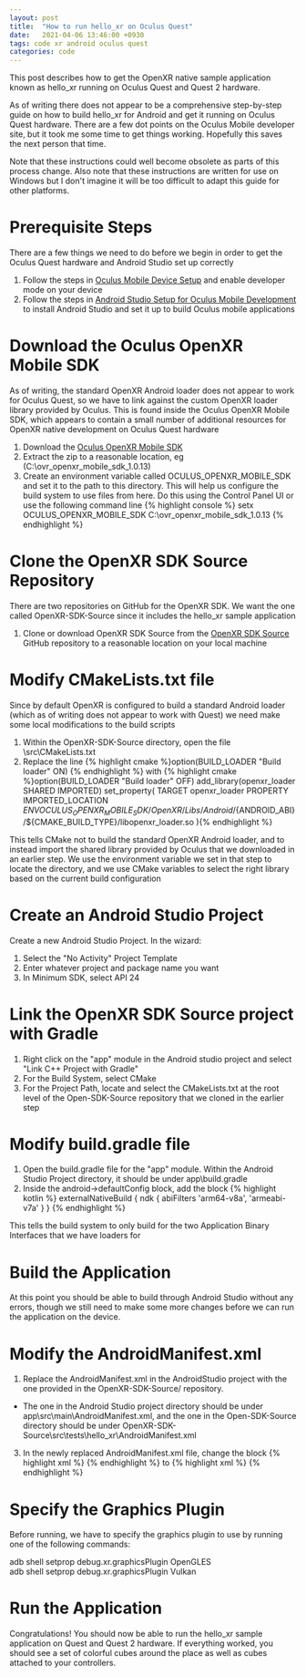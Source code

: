 ```yaml
---
layout: post
title:  "How to run hello_xr on Oculus Quest"
date:   2021-04-06 13:46:00 +0930
tags: code xr android oculus quest
categories: code
---
```


This post describes how to get the OpenXR native sample application known as hello_xr running on Oculus Quest and Quest 2 hardware. 

As of writing there does not appear to be a comprehensive step-by-step guide on how to build hello_xr for Android and get it running on Oculus Quest hardware. There are a few dot points on the Oculus Mobile developer site, but it took me some time to get things working. Hopefully this saves the next person that time. 

Note that these instructions could well become obsolete as parts of this process change. Also note that these instructions are written for use on Windows but I don't imagine it will be too difficult to adapt this guide for other platforms.

# Prerequisite Steps

There are a few things we need to do before we begin in order to get the Oculus Quest hardware and Android Studio set up correctly

1. Follow the steps in [Oculus Mobile Device Setup] and enable developer mode on your device
2. Follow the steps in [Android Studio Setup for Oculus Mobile Development] to install Android Studio and set it up to build Oculus mobile applications

# Download the Oculus OpenXR Mobile SDK

As of writing, the standard OpenXR Android loader does not appear to work for Oculus Quest, so we have to link against the custom OpenXR loader library provided by Oculus. This is found inside the Oculus OpenXR Mobile SDK, which appears to contain a small number of additional resources for OpenXR native development on Oculus Quest hardware 

1. Download the [Oculus OpenXR Mobile SDK]
2. Extract the zip to a reasonable location, eg (C:\ovr_openxr_mobile_sdk_1.0.13)
3. Create an environment variable called OCULUS_OPENXR_MOBILE_SDK and set it to the path to this directory. This will help us configure the build system to use files from here. Do this using the Control Panel UI or use the following command line
{% highlight console %}
setx OCULUS_OPENXR_MOBILE_SDK C:\ovr_openxr_mobile_sdk_1.0.13
{% endhighlight %}

# Clone the OpenXR SDK Source Repository

There are two repositories on GitHub for the OpenXR SDK. We want the one called OpenXR-SDK-Source since it includes the hello_xr sample application

1. Clone or download OpenXR SDK Source from the [OpenXR SDK Source] GitHub repository to a reasonable location on your local machine

# Modify CMakeLists.txt file

Since by default OpenXR is configured to build a standard Android loader (which as of writing does not appear to work with Quest) we need make some local modifications to the build scripts

1. Within the OpenXR-SDK-Source directory, open the file \src\CMakeLists.txt
2. Replace the line 
{% highlight cmake %}option(BUILD_LOADER "Build loader" ON) {% endhighlight %} with 
{% highlight cmake %}option(BUILD_LOADER "Build loader" OFF) 
add_library(openxr_loader SHARED IMPORTED)
set_property(
        TARGET
        openxr_loader
        PROPERTY
        IMPORTED_LOCATION
        $ENV{OCULUS_OPENXR_MOBILE_SDK}/OpenXR/Libs/Android/${ANDROID_ABI}/${CMAKE_BUILD_TYPE}/libopenxr_loader.so
){% endhighlight %}

This tells CMake not to build the standard OpenXR Android loader, and to instead import the shared library provided by Oculus that we downloaded in an earlier step. We use the environment variable we set in that step to locate the directory, and we use CMake variables to select the right library based on the current build configuration

# Create an Android Studio Project

Create a new Android Studio Project. In the wizard:
1. Select the "No Activity" Project Template
2. Enter whatever project and package name you want
3. In Minimum SDK, select API 24

# Link the OpenXR SDK Source project with Gradle

1. Right click on the "app" module in the Android studio project and select "Link C++ Project with Gradle"
2. For the Build System, select CMake
3. For the Project Path, locate and select the CMakeLists.txt at the root level of the Open-SDK-Source repository that we cloned in the earlier step

# Modify build.gradle file

1. Open the build.gradle file for the "app" module. Within the Android Studio Project directory, it should be under app\build.gradle
2. Inside the android->defaultConfig block, add the block
{% highlight kotlin %}
externalNativeBuild {
	ndk {
		abiFilters 'arm64-v8a', 'armeabi-v7a'
	}
}
{% endhighlight %}

This tells the build system to only build for the two Application Binary Interfaces that we have loaders for

# Build the Application

At this point you should be able to build through Android Studio without any errors, though we still need to make some more changes before we can run the application on the device.

# Modify the AndroidManifest.xml

1. Replace the AndroidManifest.xml in the AndroidStudio project with the one provided in the OpenXR-SDK-Source/ repository.
- The one in the Android Studio project directory should be under app\src\main\AndroidManifest.xml, and the one in the Open-SDK-Source directory should be under OpenXR-SDK-Source\src\tests\hello_xr\AndroidManifest.xml
3. In the newly replaced AndroidManifest.xml file, change the block 
{% highlight xml %}<intent-filter>
	<action android:name="android.intent.action.MAIN" />
	<category android:name="android.intent.category.LAUNCHER" />
</intent-filter>{% endhighlight %}
to 
{% highlight xml %}<intent-filter>
	<action android:name="android.intent.action.MAIN" />
	<category android:name="com.oculus.intent.category.VR" />
	<category android:name="android.intent.category.LAUNCHER" />
</intent-filter>{% endhighlight %}

# Specify the Graphics Plugin

Before running, we have to specify the graphics plugin to use by running one of the following commands:

adb shell setprop debug.xr.graphicsPlugin OpenGLES  
adb shell setprop debug.xr.graphicsPlugin Vulkan

# Run the Application

Congratulations! You should now be able to run the hello_xr sample application on Quest and Quest 2 hardware. If everything worked, you should see a set of colorful cubes around the place as well as cubes attached to your controllers.

[Oculus Mobile Device Setup]: https://developer.oculus.com/documentation/native/android/mobile-device-setup/
[Android Studio Setup for Oculus Mobile Development]: https://developer.oculus.com/documentation/native/android/mobile-studio-setup-android/
[OpenXR SDK Source]: https://github.com/KhronosGroup/OpenXR-SDK-Source/
[Oculus OpenXR Mobile SDK]: https://developer.oculus.com/downloads/package/oculus-openxr-mobile-sdk/

